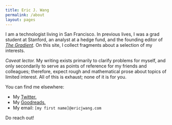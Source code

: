 ```yaml
---
title: Eric J. Wang
permalink: /about
layout: pages
---
```


I am a technologist living in San Francisco.
In previous lives, I was a grad student at Stanford,
an analyst at a hedge fund,
and the founding editor of [_The Gradient_](https://thegradient.pub/).
On this site, I collect fragments about a selection of my interests.

_Caveat lector._
My writing exists primarily to clarify problems for myself,
and only secondarily to serve as points of reference for my friends and colleagues;
therefore, expect rough and mathematical prose
about topics of limited interest.
All of this is exhaust; none of it is for you.

You can find me elsewhere:

- My [Twitter.](https://twitter.com/ecjwg)
- My [Goodreads.](https://www.goodreads.com/ecjwg)
- My email: `[my first name]@ericjwang.com`

Do reach out!
